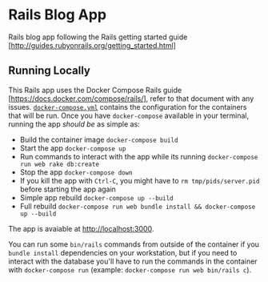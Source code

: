 # Rails Blog App

Rails blog app following the Rails getting started guide [http://guides.rubyonrails.org/getting_started.html]

## Running Locally

This Rails app uses the Docker Compose Rails guide [https://docs.docker.com/compose/rails/], refer to that document with any issues. [`docker-compose.yml`](./docker-compose.yml) contains the configuration for the containers that will be run. Once you have `docker-compose` available in your terminal, running the app _should be_ as simple as:

- Build the container image `docker-compose build`
- Start the app `docker-compose up`
- Run commands to interact with the app while its running `docker-compose run web rake db:create`
- Stop the app `docker-compose down`
- If you kill the app with `Ctrl-C`, you might have to `rm tmp/pids/server.pid` before starting the app again
- Simple app rebuild `docker-compose up --build`
- Full rebuild `docker-compose run web bundle install && docker-compose up --build`

The app is avaiable at [http://localhost:3000](http://localhost:3000).

You can run some `bin/rails` commands from outside of the container if you `bundle install` dependencies on your workstation, but if you need to interact with the database you'll have to run the commands in the container with `docker-compose run` (example: `docker-compose run web bin/rails c`).
